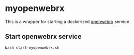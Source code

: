 # myopenwebrx

This is a wrapper for starting a dockerized [openwebrx](https://github.com/jketterl/openwebrx) service

## Start openwebrx service

`bash start-myopenwebrx.sh`